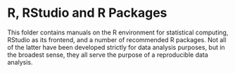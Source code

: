 # R, RStudio and R Packages

This folder contains manuals on the R environment for statistical computing, RStudio as its frontend, and a number of recommended R packages. Not all of the latter have been developed strictly for data analysis purposes, but in the broadest sense, they all serve the purpose of a reproducible data analysis.

